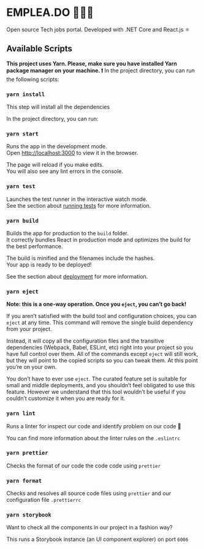 # EMPLEA.DO 👨🏽‍💻

Open source Tech jobs portal. Developed with .NET Core and React.js ⚛️

## Available Scripts

**This project uses Yarn. Please, make sure you have installed Yarn package manager on your machine. ❗️**
In the project directory, you can run the following scripts:

### `yarn install`

This step will install all the dependencies

In the project directory, you can run:

### `yarn start`

Runs the app in the development mode.<br>
Open [http://localhost:3000](http://localhost:3000) to view it in the browser.

The page will reload if you make edits.<br>
You will also see any lint errors in the console.

### `yarn test`

Launches the test runner in the interactive watch mode.<br>
See the section about [running tests](https://facebook.github.io/create-react-app/docs/running-tests) for more information.

### `yarn build`

Builds the app for production to the `build` folder.<br>
It correctly bundles React in production mode and optimizes the build for the best performance.

The build is minified and the filenames include the hashes.<br>
Your app is ready to be deployed!

See the section about [deployment](https://facebook.github.io/create-react-app/docs/deployment) for more information.

### `yarn eject`

**Note: this is a one-way operation. Once you `eject`, you can’t go back!**

If you aren’t satisfied with the build tool and configuration choices, you can `eject` at any time. This command will remove the single build dependency from your project.

Instead, it will copy all the configuration files and the transitive dependencies (Webpack, Babel, ESLint, etc) right into your project so you have full control over them. All of the commands except `eject` will still work, but they will point to the copied scripts so you can tweak them. At this point you’re on your own.

You don’t have to ever use `eject`. The curated feature set is suitable for small and middle deployments, and you shouldn’t feel obligated to use this feature. However we understand that this tool wouldn’t be useful if you couldn’t customize it when you are ready for it.

### `yarn lint`

Runs a linter for inspect our code and identify problem on our code 🚨

You can find more information about the linter rules on the `.eslintrc`

### `yarn prettier`

Checks the format of our code the code code using `prettier`

### `yarn format`

Checks and resolves all source code files using `prettier` and our configuration file `.prettierrc`

### `yarn storybook`

Want to check all the components in our project in a fashion way?

This runs a Storybook instance (an UI component explorer) on port `6006`
